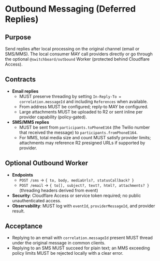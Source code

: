 # Outbound Messaging (Deferred Replies)

## Purpose

Send replies after local processing on the original channel (email or SMS/MMS). The local consumer MAY call providers directly or go through the optional `@switchboard/outbound` Worker (protected behind Cloudflare Access).

## Contracts

- **Email replies**
  - MUST preserve threading by setting `In-Reply-To = correlation.messageId` and including `References` when available.
  - From address MUST be configured; reply‑to MAY be configured.
  - Large attachments MUST be uploaded to R2 or sent inline per provider capability (policy‑gated).
- **SMS/MMS replies**
  - MUST be sent from `participants.toPhoneE164` (the Twilio number that received the message) to `participants.fromPhoneE164`.
  - For MMS, total media size and count MUST satisfy provider limits; attachments may reference R2 presigned URLs if supported by provider.

## Optional Outbound Worker

- **Endpoints**
  - `POST /sms` → `{ to, body, mediaUrls?, statusCallback? }`
  - `POST /email` → `{ to[], subject?, text?, html?, attachments? }` (threading headers derived from event)
- **Security**: Cloudflare Access or service token required; no public unauthenticated access.
- **Observability**: MUST log with `eventId`, `providerMessageId`, and provider result.

## Acceptance

- Replying to an email with `correlation.messageId` present MUST thread under the original message in common clients.
- Replying to an SMS MUST succeed for plain text; an MMS exceeding policy limits MUST be rejected locally with a clear error.

